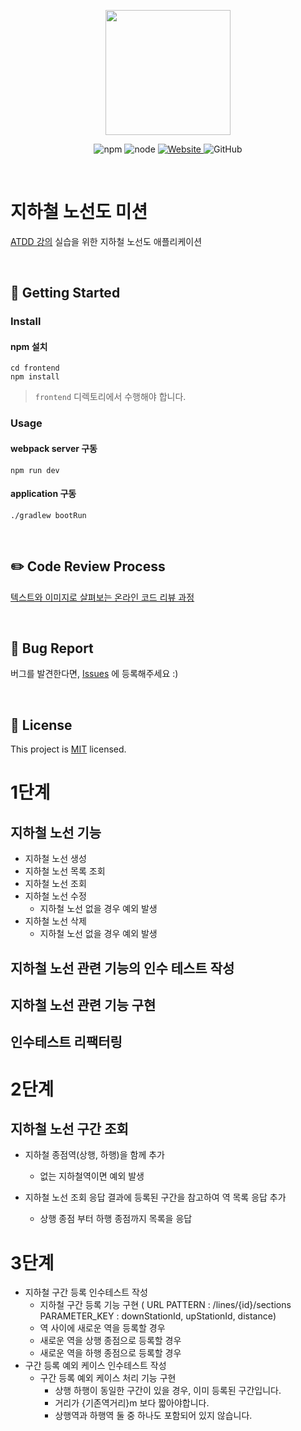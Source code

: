 <p align="center">
    <img width="200px;" src="https://raw.githubusercontent.com/woowacourse/atdd-subway-admin-frontend/master/images/main_logo.png"/>
</p>
<p align="center">
  <img alt="npm" src="https://img.shields.io/badge/npm-%3E%3D%205.5.0-blue">
  <img alt="node" src="https://img.shields.io/badge/node-%3E%3D%209.3.0-blue">
  <a href="https://edu.nextstep.camp/c/R89PYi5H" alt="nextstep atdd">
    <img alt="Website" src="https://img.shields.io/website?url=https%3A%2F%2Fedu.nextstep.camp%2Fc%2FR89PYi5H">
  </a>
  <img alt="GitHub" src="https://img.shields.io/github/license/next-step/atdd-subway-admin">
</p>

<br>

# 지하철 노선도 미션
[ATDD 강의](https://edu.nextstep.camp/c/R89PYi5H) 실습을 위한 지하철 노선도 애플리케이션

<br>

## 🚀 Getting Started

### Install
#### npm 설치
```
cd frontend
npm install
```
> `frontend` 디렉토리에서 수행해야 합니다.

### Usage
#### webpack server 구동
```
npm run dev
```
#### application 구동
```
./gradlew bootRun
```
<br>

## ✏️ Code Review Process
[텍스트와 이미지로 살펴보는 온라인 코드 리뷰 과정](https://github.com/next-step/nextstep-docs/tree/master/codereview)

<br>

## 🐞 Bug Report

버그를 발견한다면, [Issues](https://github.com/next-step/atdd-subway-admin/issues) 에 등록해주세요 :)

<br>

## 📝 License

This project is [MIT](https://github.com/next-step/atdd-subway-admin/blob/master/LICENSE.md) licensed.


# 1단계

## 지하철 노선 기능
- 지하철 노선 생성
- 지하철 노선 목록 조회
- 지하철 노선 조회
- 지하철 노선 수정
    - 지하철 노선 없을 경우 예외 발생  
- 지하철 노선 삭제
    - 지하철 노선 없을 경우 예외 발생
    
## 지하철 노선 관련 기능의 인수 테스트 작성

## 지하철 노선 관련 기능 구현

## 인수테스트 리팩터링

# 2단계

## 지하철 노선 구간 조회

  - 지하철 종점역(상행, 하행)을 함께 추가
    - 없는 지하철역이면 예외 발생
    
  - 지하철 노선 조회 응답 결과에 등록된 구간을 참고하여 역 목록 응답 추가
    - 상행 종점 부터 하행 종점까지 목록을 응답
    
# 3단계

- 지하철 구간 등록 인수테스트 작성
    - 지하철 구간 등록 기능 구현
      ( URL PATTERN : /lines/{id}/sections
       PARAMETER_KEY : downStationId, upStationId, distance)
    - 역 사이에 새로운 역을 등록할 경우
    - 새로운 역을 상행 종점으로 등록할 경우
    - 새로운 역을 하행 종점으로 등록할 경우
- 구간 등록 예외 케이스 인수테스트 작성
    - 구간 등록 예외 케이스 처리 기능 구현
        - 상행 하행이 동일한 구간이 있을 경우, 이미 등록된 구간입니다.
        - 거리가 {기존역거리}m 보다 짧아야합니다.
        - 상행역과 하행역 둘 중 하나도 포함되어 있지 않습니다.
    